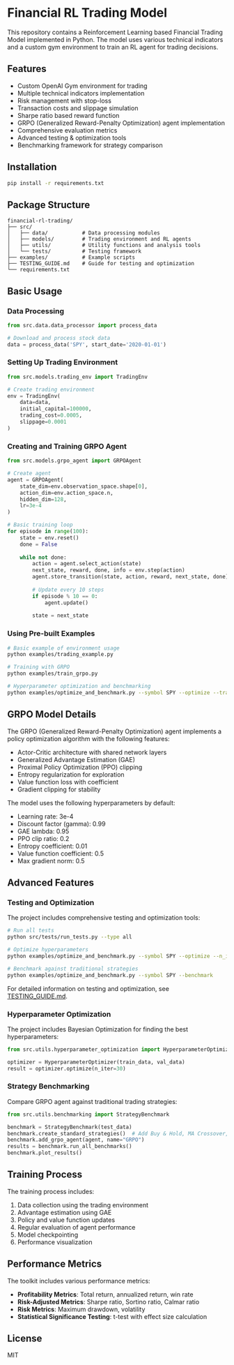 # Financial RL Trading Model

This repository contains a Reinforcement Learning based Financial Trading Model implemented in Python. The model uses various technical indicators and a custom gym environment to train an RL agent for trading decisions.

## Features

* Custom OpenAI Gym environment for trading
* Multiple technical indicators implementation
* Risk management with stop-loss
* Transaction costs and slippage simulation
* Sharpe ratio based reward function
* GRPO (Generalized Reward-Penalty Optimization) agent implementation
* Comprehensive evaluation metrics
* Advanced testing & optimization tools
* Benchmarking framework for strategy comparison

## Installation

```bash
pip install -r requirements.txt
```

## Package Structure

```
financial-rl-trading/
├── src/
│   ├── data/           # Data processing modules
│   ├── models/         # Trading environment and RL agents
│   ├── utils/          # Utility functions and analysis tools
│   └── tests/          # Testing framework
├── examples/           # Example scripts
├── TESTING_GUIDE.md    # Guide for testing and optimization
└── requirements.txt
```

## Basic Usage

### Data Processing

```python
from src.data.data_processor import process_data

# Download and process stock data
data = process_data('SPY', start_date='2020-01-01')
```

### Setting Up Trading Environment

```python
from src.models.trading_env import TradingEnv

# Create trading environment
env = TradingEnv(
    data=data,
    initial_capital=100000,
    trading_cost=0.0005,
    slippage=0.0001
)
```

### Creating and Training GRPO Agent

```python
from src.models.grpo_agent import GRPOAgent

# Create agent
agent = GRPOAgent(
    state_dim=env.observation_space.shape[0],
    action_dim=env.action_space.n,
    hidden_dim=128,
    lr=3e-4
)

# Basic training loop
for episode in range(100):
    state = env.reset()
    done = False
    
    while not done:
        action = agent.select_action(state)
        next_state, reward, done, info = env.step(action)
        agent.store_transition(state, action, reward, next_state, done)
        
        # Update every 10 steps
        if episode % 10 == 0:
            agent.update()
        
        state = next_state
```

### Using Pre-built Examples

```bash
# Basic example of environment usage
python examples/trading_example.py

# Training with GRPO
python examples/train_grpo.py

# Hyperparameter optimization and benchmarking
python examples/optimize_and_benchmark.py --symbol SPY --optimize --train --benchmark
```

## GRPO Model Details

The GRPO (Generalized Reward-Penalty Optimization) agent implements a policy optimization algorithm with the following features:

* Actor-Critic architecture with shared network layers
* Generalized Advantage Estimation (GAE)
* Proximal Policy Optimization (PPO) clipping
* Entropy regularization for exploration
* Value function loss with coefficient
* Gradient clipping for stability

The model uses the following hyperparameters by default:
* Learning rate: 3e-4
* Discount factor (gamma): 0.99
* GAE lambda: 0.95
* PPO clip ratio: 0.2
* Entropy coefficient: 0.01
* Value function coefficient: 0.5
* Max gradient norm: 0.5

## Advanced Features

### Testing and Optimization

The project includes comprehensive testing and optimization tools:

```bash
# Run all tests
python src/tests/run_tests.py --type all

# Optimize hyperparameters
python examples/optimize_and_benchmark.py --symbol SPY --optimize --n_iter 30

# Benchmark against traditional strategies
python examples/optimize_and_benchmark.py --symbol SPY --benchmark
```

For detailed information on testing and optimization, see [TESTING_GUIDE.md](TESTING_GUIDE.md).

### Hyperparameter Optimization

The project includes Bayesian Optimization for finding the best hyperparameters:

```python
from src.utils.hyperparameter_optimization import HyperparameterOptimizer

optimizer = HyperparameterOptimizer(train_data, val_data)
result = optimizer.optimize(n_iter=30)
```

### Strategy Benchmarking

Compare GRPO agent against traditional trading strategies:

```python
from src.utils.benchmarking import StrategyBenchmark

benchmark = StrategyBenchmark(test_data)
benchmark.create_standard_strategies()  # Add Buy & Hold, MA Crossover, RSI, etc.
benchmark.add_grpo_agent(agent, name="GRPO")
results = benchmark.run_all_benchmarks()
benchmark.plot_results()
```

## Training Process

The training process includes:

1. Data collection using the trading environment
2. Advantage estimation using GAE
3. Policy and value function updates
4. Regular evaluation of agent performance
5. Model checkpointing
6. Performance visualization

## Performance Metrics

The toolkit includes various performance metrics:

* **Profitability Metrics**: Total return, annualized return, win rate
* **Risk-Adjusted Metrics**: Sharpe ratio, Sortino ratio, Calmar ratio
* **Risk Metrics**: Maximum drawdown, volatility
* **Statistical Significance Testing**: t-test with effect size calculation

## License

MIT